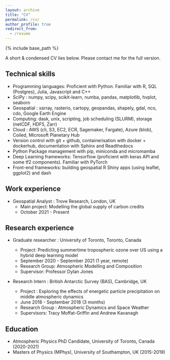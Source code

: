 ```yaml
---
layout: archive
title: "CV"
permalink: /cv/
author_profile: true
redirect_from:
  - /resume
---
```


{% include base_path %}

A short & condensed CV lies below. Please contact me for the full version.

## Technical skills

* Programming languages: Proficient with Python. Familiar with R, SQL (Postgres), Julia, Javascript and C++
* SciPy : numpy, scipy, scikit-learn, numba, pandas, matplotlib, hvplot, seaborn
* Geospatial : xarray, rasterio, cartopy, geopandas, shapely, gdal, nco, cdo, Google Earth Engine
* Computing: dask, unix, scripting, job scheduling (SLURM), storage (netCDF, HDF5, Zarr)
* Cloud : AWS (cli, S3, EC2, ECR, Sagemaker, Fargate), Azure (blob), Coiled, Microsoft Planetary Hub
* Version control with git + github, containerisation with docker + dockerhub, documentation with Sphinx and Readthedocs
* Python Package management with pip, miniconda and micromamba
* Deep Learning frameworks: Tensorflow (proficient with keras API and some tf2 components). Familiar with PyTorch
* Front-end frameworks: building geospatial R Shiny apps (using leaflet, ggplot2) and dash

## Work experience

* Geospatial Analyst : Trove Research, London, UK
  * Main project: Modelling the global supply of carbon credits 
  * October 2021 - Present
  
## Research experience

* Graduate researcher : University of Toronto, Toronto, Canada
  * Project: Predicting summertime tropospheric ozone over US using a hybrid deep learning model
  * September 2020 - September 2021 (1 year, remote)
  * Research Group: Atmospheric Modelling and Composition
  * Supervisor: Professor Dylan Jones

* Research Intern : British Antarctic Survey (BAS), Cambridge, UK
  * Project : Exploring the effects of energetic particle precipitation on middle atmospheric dynamics
  * June 2018 - September 2018 (3 months)
  * Research Group : Atmospheric Dynamics and Space Weather
  * Supervisors: Tracy Moffat-Griffin and Andrew Kavanagh

## Education

* Atmospheric Physics PhD Candidate, University of Toronto, Canada (2020-2021)
* Masters of Physics (MPhys), University of Southampton, UK (2015-2019)
